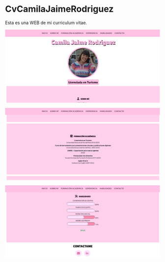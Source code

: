 # CvCamilaJaimeRodriguez
Esta es una WEB de mi curriculum vitae.

![](https://github.com/caaamijaime/CvCamilaJaimeRodriguez/blob/main/captura%20cv.png)

![](https://github.com/caaamijaime/CvCamilaJaimeRodriguez/blob/main/captura%20cv%202.png)

![](https://github.com/caaamijaime/CvCamilaJaimeRodriguez/blob/main/captura%20cv%203.png)
